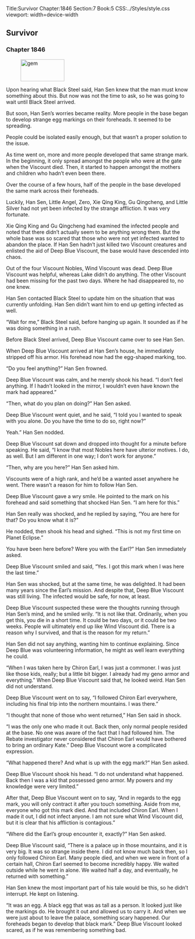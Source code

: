 Title:Survivor 
Chapter:1846 
Section:7 
Book:5 
CSS:../Styles/style.css 
viewport: width=device-width
  
## Survivor
### Chapter 1846 
<figure>
	<img src="../Images/gem.gif" alt="gem" id="gem" width="120" height="60" />
</figure>
  

  
  Upon hearing what Black Steel said, Han Sen knew that the man must know something about this. But now was not the time to ask, so he was going to wait until Black Steel arrived.

But soon, Han Sen’s worries became reality. More people in the base began to develop strange egg markings on their foreheads. It seemed to be spreading.

People could be isolated easily enough, but that wasn’t a proper solution to the issue.

As time went on, more and more people developed that same strange mark. In the beginning, it only spread amongst the people who were at the gate when the Viscount died. Then, it started to happen amongst the mothers and children who hadn’t even been there.

Over the course of a few hours, half of the people in the base developed the same mark across their foreheads.

Luckily, Han Sen, Little Angel, Zero, Xie Qing King, Gu Qingcheng, and Little Silver had not yet been infected by the strange affliction. It was very fortunate.

Xie Qing King and Gu Qingcheng had examined the infected people and noted that there didn’t actually seem to be anything wrong them. But the whole base was so scared that those who were not yet infected wanted to abandon the place. If Han Sen hadn’t just killed two Viscount creatures and enlisted the aid of Deep Blue Viscount, the base would have descended into chaos.

Out of the four Viscount Nobles, Wind Viscount was dead. Deep Blue Viscount was helpful, whereas Lake didn’t do anything. The other Viscount had been missing for the past two days. Where he had disappeared to, no one knew.

Han Sen contacted Black Steel to update him on the situation that was currently unfolding. Han Sen didn’t want him to end up getting infected as well.

“Wait for me,” Black Steel said, before hanging up again. It sounded as if he was doing something in a rush.

Before Black Steel arrived, Deep Blue Viscount came over to see Han Sen.

When Deep Blue Viscount arrived at Han Sen’s house, he immediately stripped off his armor. His forehead now had the egg-shaped marking, too.

“Do you feel anything?” Han Sen frowned.

Deep Blue Viscount was calm, and he merely shook his head. “I don’t feel anything. If I hadn’t looked in the mirror, I wouldn’t even have known the mark had appeared.”

“Then, what do you plan on doing?” Han Sen asked.

Deep Blue Viscount went quiet, and he said, “I told you I wanted to speak with you alone. Do you have the time to do so, right now?”

Yeah.” Han Sen nodded.

Deep Blue Viscount sat down and dropped into thought for a minute before speaking. He said, “I know that most Nobles here have ulterior motives. I do, as well. But I am different in one way; I don’t work for anyone.”

“Then, why are you here?” Han Sen asked him.

Viscounts were of a high rank, and he’d be a wanted asset anywhere he went. There wasn’t a reason for him to follow Han Sen.

Deep Blue Viscount gave a wry smile. He pointed to the mark on his forehead and said something that shocked Han Sen. “I am here for this.”

Han Sen really was shocked, and he replied by saying, “You are here for that? Do you know what it is?”

He nodded, then shook his head and sighed. “This is not my first time on Planet Eclipse.”

You have been here before? Were you with the Earl?” Han Sen immediately asked.

Deep Blue Viscount smiled and said, “Yes. I got this mark when I was here the last time.”

Han Sen was shocked, but at the same time, he was delighted. It had been many years since the Earl’s mission. And despite that, Deep Blue Viscount was still living. The infected would be safe, for now, at least.

Deep Blue Viscount suspected these were the thoughts running through Han Sen’s mind, and he smiled wrily. “It is not like that. Ordinarily, when you get this, you die in a short time. It could be two days, or it could be two weeks. People will ultimately end up like Wind Viscount did. There is a reason why I survived, and that is the reason for my return.”

Han Sen did not say anything, wanting him to continue explaining. Since Deep Blue was volunteering information, he might as well learn everything he could.

“When I was taken here by Chiron Earl, I was just a commoner. I was just like those kids, really; but a little bit bigger. I already had my geno armor and everything.” When Deep Blue Viscount said that, he looked weird. Han Sen did not understand.

Deep Blue Viscount went on to say, “I followed Chiron Earl everywhere, including his final trip into the northern mountains. I was there.”

“I thought that none of those who went returned,” Han Sen said in shock.

“I was the only one who made it out. Back then, only normal people resided at the base. No one was aware of the fact that I had followed him. The Rebate investigator never considered that Chiron Earl would have bothered to bring an ordinary Kate.” Deep Blue Viscount wore a complicated expression.

“What happened there? And what is up with the egg mark?” Han Sen asked.

Deep Blue Viscount shook his head. “I do not understand what happened. Back then I was a kid that possessed geno armor. My powers and my knowledge were very limited.”

After that, Deep Blue Viscount went on to say, “And in regards to the egg mark, you will only contract it after you touch something. Aside from me, everyone who got this mark died. And that included Chiron Earl. When I made it out, I did not infect anyone. I am not sure what Wind Viscount did, but it is clear that his affliction is contagious.”

“Where did the Earl’s group encounter it, exactly?” Han Sen asked.

Deep Blue Viscount said, “There is a palace up in those mountains, and it is very big. It was so strange inside there. I did not know much back then, so I only followed Chiron Earl. Many people died, and when we were in front of a certain hall, Chiron Earl seemed to become incredibly happy. We waited outside while he went in alone. We waited half a day, and eventually, he returned with something.”

Han Sen knew the most important part of his tale would be this, so he didn’t interrupt. He kept on listening.

“It was an egg. A black egg that was as tall as a person. It looked just like the markings do. He brought it out and allowed us to carry it. And when we were just about to leave the palace, something scary happened. Our foreheads began to develop that black mark.” Deep Blue Viscount looked scared, as if he was remembering something bad.

